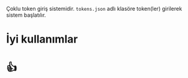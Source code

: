 Çoklu token giriş sistemidir. `tokens.json` adlı klasöre token(ler) girilerek sistem başlatılır.

# İyi kullanımlar
# 👍

